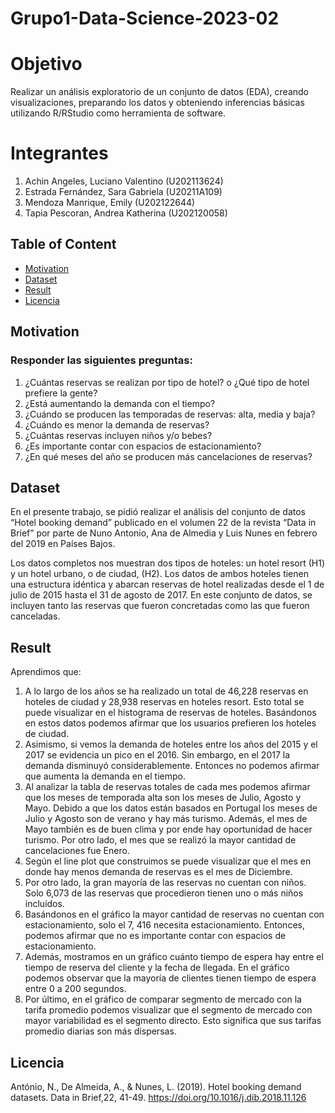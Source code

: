# Grupo1-Data-Science-2023-02
# Objetivo 
Realizar un análisis exploratorio de un conjunto de datos (EDA), creando visualizaciones,
preparando los datos y obteniendo inferencias básicas utilizando R/RStudio como
herramienta de software.
# Integrantes
1.  Achin Angeles, Luciano Valentino (U202113624)
2.  Estrada Fernández, Sara Gabriela (U20211A109)
3.  Mendoza Manrique, Emily (U202122644)
4.  Tapia Pescoran, Andrea Katherina (U202120058)

## Table of Content
- [Motivation](#Motivation)
- [Dataset](#Dataset)
- [Result](#Result)
- [Licencia](#Licencia)
  
## Motivation
### Responder las siguientes preguntas:
1. ¿Cuántas reservas se realizan por tipo de hotel? o ¿Qué tipo de hotel 
prefiere la gente?
2. ¿Está aumentando la demanda con el tiempo?
3. ¿Cuándo se producen las temporadas de reservas: alta, media y baja?
4. ¿Cuándo es menor la demanda de reservas?
5. ¿Cuántas reservas incluyen niños y/o bebes?
6. ¿Es importante contar con espacios de estacionamiento?
7. ¿En qué meses del año se producen más cancelaciones de reservas?
   
## Dataset

En el presente trabajo, se pidió realizar el análisis del conjunto de datos “Hotel booking demand” publicado en el volumen 22 de la revista “Data in Brief” por parte de Nuno Antonio, Ana de Almedia y Luis Nunes en febrero del 2019 en Países Bajos.

Los datos completos nos muestran dos tipos de hoteles: un hotel resort (H1) y un hotel urbano, o de ciudad, (H2). Los datos de ambos hoteles tienen una estructura idéntica y abarcan reservas de hotel realizadas desde el 1 de julio de 2015 hasta el 31 de agosto de 2017. En este conjunto de datos, se incluyen tanto las reservas que fueron concretadas como las que fueron canceladas.

## Result

Aprendimos que:
1. A lo largo de los años se ha realizado un total de 46,228 reservas en hoteles de ciudad y 28,938 reservas en hoteles resort. Esto total se puede visualizar en el histograma de reservas de hoteles. Basándonos en estos datos podemos afirmar que los usuarios prefieren los hoteles de ciudad.
2. Asimismo, si vemos la demanda de hoteles entre los años del 2015 y el 2017 se evidencia un pico en el 2016. Sin embargo, en el 2017 la demanda disminuyó considerablemente. Entonces no podemos afirmar que aumenta la demanda en el tiempo.
3. Al analizar la tabla de reservas totales de cada mes podemos afirmar que los meses de temporada alta son los meses de Julio, Agosto y Mayo. Debido a que los datos están basados en Portugal  los meses de Julio y Agosto son de verano y hay más turismo. Además, el mes de Mayo también es de buen clima y por ende hay oportunidad de hacer turismo. Por otro lado, el mes que se realizó la mayor cantidad de cancelaciones fue Enero.
4. Según el line plot que construimos se puede visualizar que el mes en donde hay menos demanda de reservas es el mes de Diciembre.
5. Por otro lado, la gran mayoría de las reservas no cuentan con niños. Solo 6,073 de las reservas que procedieron tienen uno o más niños incluidos.
6. Basándonos en el gráfico la mayor cantidad de reservas no cuentan con estacionamiento, solo el 7, 416 necesita estacionamiento. Entonces, podemos afirmar que no es importante contar con espacios de estacionamiento.
7. Además, mostramos en un gráfico cuánto tiempo de espera hay entre el tiempo de reserva del cliente y la fecha de llegada. En el gráfico podemos observar que la mayoría de clientes tienen tiempo de espera entre 0  a 200 segundos.
8. Por último, en el gráfico de comparar segmento de mercado con la tarifa promedio podemos visualizar que el segmento de mercado con mayor variabilidad es el segmento directo. Esto significa que sus tarifas promedio diarias son más dispersas.

## Licencia

António, N., De Almeida, A., & Nunes, L. (2019). Hotel booking demand datasets. Data in Brief,22, 41-49. https://doi.org/10.1016/j.dib.2018.11.126 

